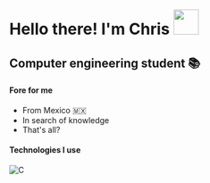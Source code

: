 <h1>Hello there! I'm Chris <img src="https://media.tenor.com/wiMyvo8ZFN0AAAAj/pinguim-penguin.gif" width="45px"> 
<h2> Computer engineering student 📚 </h2>

#### Fore for me
- From Mexico 🇲🇽
- In search of knowledge
- That's all?

#### Technologies I use
  ![C](https://img.shields.io/badge/-c-blue?style=flat&logo=c)
